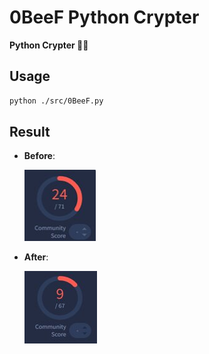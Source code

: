 # 0BeeF Python Crypter
**Python Crypter 🥩🔥**

## Usage
  ```bash
  python ./src/0BeeF.py
  ```

## Result

  - **Before**:
  
    ![Before](img/1.jpg)
  
  - **After**:
  
    ![After](img/2.jpg)
